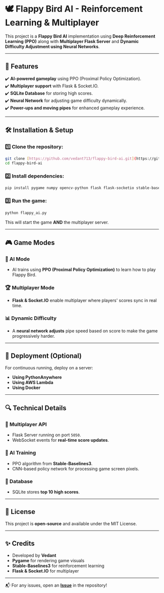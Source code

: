# 🕊️ Flappy Bird AI - Reinforcement Learning & Multiplayer

This project is a **Flappy Bird AI** implementation using **Deep Reinforcement Learning (PPO)** along with **Multiplayer Flask Server** and **Dynamic Difficulty Adjustment using Neural Networks**.

---

## 📌 Features
✔️ **AI-powered gameplay** using PPO (Proximal Policy Optimization).  
✔️ **Multiplayer support** with Flask & Socket.IO.  
✔️ **SQLite Database** for storing high scores.  
✔️ **Neural Network** for adjusting game difficulty dynamically.  
✔️ **Power-ups and moving pipes** for enhanced gameplay experience.  

---

## 🛠 Installation & Setup

### 1️⃣ Clone the repository:
```bash
git clone [https://github.com/vedant713/flappy-bird-ai.git](https://github.com/vedant713/Flappy-Bird-AI-PPO-Multiplayer-Neural-Network-Difficulty.git)
cd flappy-bird-ai
```

### 2️⃣ Install dependencies:
```bash
pip install pygame numpy opencv-python flask flask-socketio stable-baselines3 tensorflow gym sqlite3
```

### 3️⃣ Run the game:
```bash
python flappy_ai.py
```

This will start the game **AND** the multiplayer server.

---

## 🎮 Game Modes

### 🤖 AI Mode
- AI trains using **PPO (Proximal Policy Optimization)** to learn how to play Flappy Bird.

### 🏆 Multiplayer Mode
- **Flask & Socket.IO** enable multiplayer where players' scores sync in real time.

### 📊 Dynamic Difficulty
- A **neural network adjusts** pipe speed based on score to make the game progressively harder.

---

## 🚀 Deployment (Optional)
For continuous running, deploy on a server:
- **Using PythonAnywhere**
- **Using AWS Lambda**
- **Using Docker**

---

## 🔍 Technical Details

### 📡 Multiplayer API
- Flask Server running on port `5050`.
- WebSocket events for **real-time score updates**.

### 🧠 AI Training
- PPO algorithm from **Stable-Baselines3**.
- CNN-based policy network for processing game screen pixels.

### 📜 Database
- SQLite stores **top 10 high scores**.

---

## 📜 License
This project is **open-source** and available under the MIT License.

---

## ✨ Credits
- Developed by **Vedant**  
- **Pygame** for rendering game visuals  
- **Stable-Baselines3** for reinforcement learning  
- **Flask & Socket.IO** for multiplayer  

---

📬 For any issues, open an **[Issue](https://github.com/your-repo/flappy-bird-ai/issues)** in the repository!
